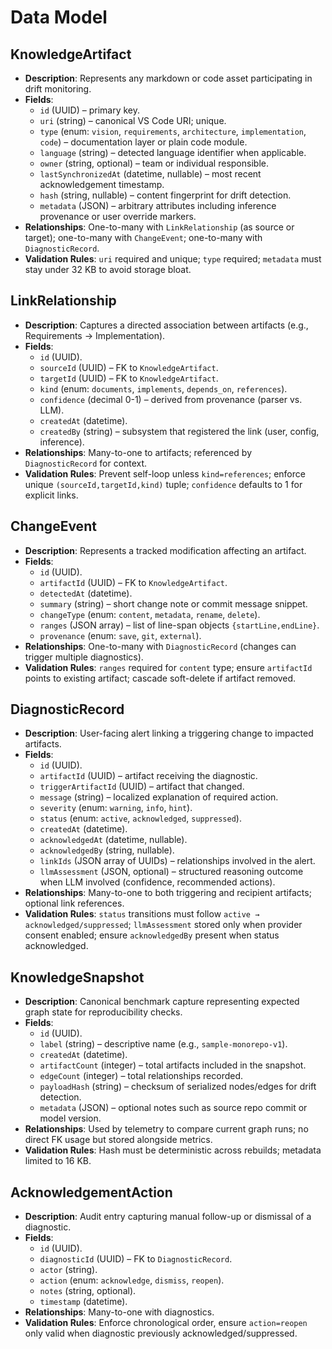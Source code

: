 # Data Model

## KnowledgeArtifact
- **Description**: Represents any markdown or code asset participating in drift monitoring.
- **Fields**:
  - `id` (UUID) – primary key.
  - `uri` (string) – canonical VS Code URI; unique.
  - `type` (enum: `vision`, `requirements`, `architecture`, `implementation`, `code`) – documentation layer or plain code module.
  - `language` (string) – detected language identifier when applicable.
  - `owner` (string, optional) – team or individual responsible.
  - `lastSynchronizedAt` (datetime, nullable) – most recent acknowledgement timestamp.
  - `hash` (string, nullable) – content fingerprint for drift detection.
  - `metadata` (JSON) – arbitrary attributes including inference provenance or user override markers.
- **Relationships**: One-to-many with `LinkRelationship` (as source or target); one-to-many with `ChangeEvent`; one-to-many with `DiagnosticRecord`.
- **Validation Rules**: `uri` required and unique; `type` required; `metadata` must stay under 32 KB to avoid storage bloat.

## LinkRelationship
- **Description**: Captures a directed association between artifacts (e.g., Requirements → Implementation).
- **Fields**:
  - `id` (UUID).
  - `sourceId` (UUID) – FK to `KnowledgeArtifact`.
  - `targetId` (UUID) – FK to `KnowledgeArtifact`.
  - `kind` (enum: `documents`, `implements`, `depends_on`, `references`).
  - `confidence` (decimal 0-1) – derived from provenance (parser vs. LLM).
  - `createdAt` (datetime).
  - `createdBy` (string) – subsystem that registered the link (user, config, inference).
- **Relationships**: Many-to-one to artifacts; referenced by `DiagnosticRecord` for context.
- **Validation Rules**: Prevent self-loop unless `kind=references`; enforce unique `(sourceId,targetId,kind)` tuple; `confidence` defaults to 1 for explicit links.

## ChangeEvent
- **Description**: Represents a tracked modification affecting an artifact.
- **Fields**:
  - `id` (UUID).
  - `artifactId` (UUID) – FK to `KnowledgeArtifact`.
  - `detectedAt` (datetime).
  - `summary` (string) – short change note or commit message snippet.
  - `changeType` (enum: `content`, `metadata`, `rename`, `delete`).
  - `ranges` (JSON array) – list of line-span objects `{startLine,endLine}`.
  - `provenance` (enum: `save`, `git`, `external`).
- **Relationships**: One-to-many with `DiagnosticRecord` (changes can trigger multiple diagnostics).
- **Validation Rules**: `ranges` required for `content` type; ensure `artifactId` points to existing artifact; cascade soft-delete if artifact removed.

## DiagnosticRecord
- **Description**: User-facing alert linking a triggering change to impacted artifacts.
- **Fields**:
  - `id` (UUID).
  - `artifactId` (UUID) – artifact receiving the diagnostic.
  - `triggerArtifactId` (UUID) – artifact that changed.
  - `message` (string) – localized explanation of required action.
  - `severity` (enum: `warning`, `info`, `hint`).
  - `status` (enum: `active`, `acknowledged`, `suppressed`).
  - `createdAt` (datetime).
  - `acknowledgedAt` (datetime, nullable).
  - `acknowledgedBy` (string, nullable).
  - `linkIds` (JSON array of UUIDs) – relationships involved in the alert.
  - `llmAssessment` (JSON, optional) – structured reasoning outcome when LLM involved (confidence, recommended actions).
- **Relationships**: Many-to-one to both triggering and recipient artifacts; optional link references.
- **Validation Rules**: `status` transitions must follow `active → acknowledged/suppressed`; `llmAssessment` stored only when provider consent enabled; ensure `acknowledgedBy` present when status acknowledged.

## KnowledgeSnapshot
- **Description**: Canonical benchmark capture representing expected graph state for reproducibility checks.
- **Fields**:
  - `id` (UUID).
  - `label` (string) – descriptive name (e.g., `sample-monorepo-v1`).
  - `createdAt` (datetime).
  - `artifactCount` (integer) – total artifacts included in the snapshot.
  - `edgeCount` (integer) – total relationships recorded.
  - `payloadHash` (string) – checksum of serialized nodes/edges for drift detection.
  - `metadata` (JSON) – optional notes such as source repo commit or model version.
- **Relationships**: Used by telemetry to compare current graph runs; no direct FK usage but stored alongside metrics.
- **Validation Rules**: Hash must be deterministic across rebuilds; metadata limited to 16 KB.

## AcknowledgementAction
- **Description**: Audit entry capturing manual follow-up or dismissal of a diagnostic.
- **Fields**:
  - `id` (UUID).
  - `diagnosticId` (UUID) – FK to `DiagnosticRecord`.
  - `actor` (string).
  - `action` (enum: `acknowledge`, `dismiss`, `reopen`).
  - `notes` (string, optional).
  - `timestamp` (datetime).
- **Relationships**: Many-to-one with diagnostics.
- **Validation Rules**: Enforce chronological order, ensure `action=reopen` only valid when diagnostic previously acknowledged/suppressed.
